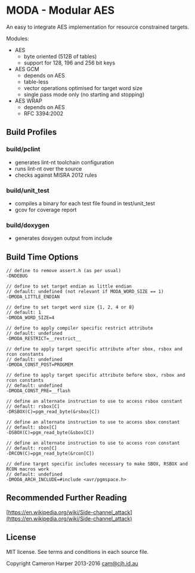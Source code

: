 # MODA - Modular AES

An easy to integrate AES implementation for resource constrained targets.

Modules:

- AES
    - byte oriented (512B of tables)
    - support for 128, 196 and 256 bit keys
- AES GCM
    - depends on AES
    - table-less
    - vector operations optimised for target word size
    - single pass mode only (no starting and stopping)
- AES WRAP
    - depends on AES
    - RFC 3394:2002

## Build Profiles

### build/pclint

- generates lint-nt toolchain configuration
- runs lint-nt over the source
- checks against MISRA 2012 rules

### build/unit_test

- compiles a binary for each test file found in test/unit_test
- gcov for coverage report

### build/doxygen

- generates doxygen output from include

## Build Time Options

~~~
// define to remove assert.h (as per usual)
-DNDEBUG

// define to set target endian as little endian
// default: undefined (not relevant if MODA_WORD_SIZE == 1)
-DMODA_LITTLE_ENDIAN

// define to set target word size {1, 2, 4 or 8}
// default: 1
-DMODA_WORD_SIZE=4

// define to apply compiler specific restrict attribute
// default: undefined
-DMODA_RESTRICT=__restrict__

// define to apply target specific attribute after sbox, rsbox and rcon constants
// default: undefined
-DMODA_CONST_POST=PROGMEM

// define to apply target specific attribute before sbox, rsbox and rcon constants
// default: undefined
-DMODA_CONST_PRE=__flash

// define an alternate instruction to use to access rsbox constant
// default: rsbox[C]
-DRSBOX(C)=pgm_read_byte(&rsbox[C])

// define an alternate instruction to use to access sbox constant
// default: sbox[C]
-DSBOX(C)=pgm_read_byte(&sbox[C])

// define an alternate instruction to use to access rcon constant
// default: rcon[C]
-DRCON(C)=pgm_read_byte(&rcon[C])

// define target specific includes necessary to make SBOX, RSBOX and RCON macros work
// default: undefined
-DMODA_ARCH_INCLUDE=#include <avr/pgmspace.h>

~~~

## Recommended Further Reading

[https://en.wikipedia.org/wiki/Side-channel_attack](https://en.wikipedia.org/wiki/Side-channel_attack)

## License

MIT license. See terms and conditions in each source file.

Copyright Cameron Harper 2013-2016
cam@cjh.id.au

